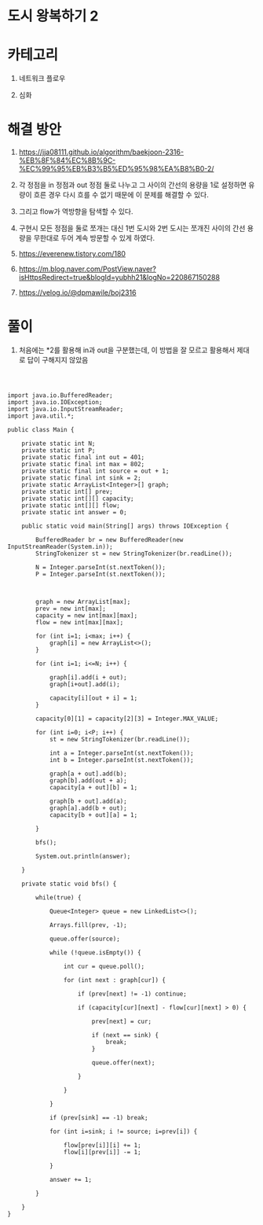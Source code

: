 # 도시 왕복하기 2

# 카테고리

1. 네트워크 플로우

2. 심화

# 해결 방안

1. https://jja08111.github.io/algorithm/baekjoon-2316-%EB%8F%84%EC%8B%9C-%EC%99%95%EB%B3%B5%ED%95%98%EA%B8%B0-2/

2. 각 정점을 in 정점과 out 정점 둘로 나누고 그 사이의 간선의 용량을 1로 설정하면 유량이 흐른 경우 다시 흐를 수 없기 때문에 이 문제를 해결할 수 있다.

3. 그리고 flow가 역방향을 탐색할 수 있다.

4. 구현시 모든 정점을 둘로 쪼개는 대신 1번 도시와 2번 도시는 쪼개진 사이의 간선 용량을 무한대로 두어 계속 방문할 수 있게 하였다.

5. https://everenew.tistory.com/180

6. https://m.blog.naver.com/PostView.naver?isHttpsRedirect=true&blogId=yubhh21&logNo=220867150288

7. https://velog.io/@dpmawile/boj2316

# 풀이

1. 처음에는 *2를 활용해 in과 out을 구분했는데, 이 방법을 잘 모르고 활용해서 제대로 답이 구해지지 않았음

```



import java.io.BufferedReader;
import java.io.IOException;
import java.io.InputStreamReader;
import java.util.*;

public class Main {

    private static int N;
    private static int P;
    private static final int out = 401;
    private static final int max = 802;
    private static final int source = out + 1;
    private static final int sink = 2;
    private static ArrayList<Integer>[] graph;
    private static int[] prev;
    private static int[][] capacity;
    private static int[][] flow;
    private static int answer = 0;

    public static void main(String[] args) throws IOException {

        BufferedReader br = new BufferedReader(new InputStreamReader(System.in));
        StringTokenizer st = new StringTokenizer(br.readLine());

        N = Integer.parseInt(st.nextToken());
        P = Integer.parseInt(st.nextToken());



        graph = new ArrayList[max];
        prev = new int[max];
        capacity = new int[max][max];
        flow = new int[max][max];

        for (int i=1; i<max; i++) {
            graph[i] = new ArrayList<>();
        }

        for (int i=1; i<=N; i++) {

            graph[i].add(i + out);
            graph[i+out].add(i);

            capacity[i][out + i] = 1;
        }

        capacity[0][1] = capacity[2][3] = Integer.MAX_VALUE;

        for (int i=0; i<P; i++) {
            st = new StringTokenizer(br.readLine());

            int a = Integer.parseInt(st.nextToken());
            int b = Integer.parseInt(st.nextToken());

            graph[a + out].add(b);
            graph[b].add(out + a);
            capacity[a + out][b] = 1;

            graph[b + out].add(a);
            graph[a].add(b + out);
            capacity[b + out][a] = 1;

        }

        bfs();

        System.out.println(answer);

    }

    private static void bfs() {

        while(true) {

            Queue<Integer> queue = new LinkedList<>();

            Arrays.fill(prev, -1);

            queue.offer(source);

            while (!queue.isEmpty()) {

                int cur = queue.poll();

                for (int next : graph[cur]) {

                    if (prev[next] != -1) continue;

                    if (capacity[cur][next] - flow[cur][next] > 0) {

                        prev[next] = cur;

                        if (next == sink) {
                            break;
                        }

                        queue.offer(next);

                    }

                }

            }

            if (prev[sink] == -1) break;

            for (int i=sink; i != source; i=prev[i]) {

                flow[prev[i]][i] += 1;
                flow[i][prev[i]] -= 1;

            }

            answer += 1;

        }

    }
}

```